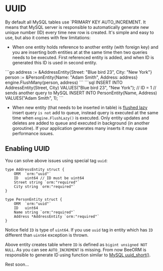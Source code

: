 # UUID

By default all MySQL tables use `PRIMARY KEY AUTO_INCREMENT. It means
that MySQL server is responsible to automatically generate new unique number (ID) 
every time new row is created. It's simple and easy to use, but also it comes with few
limitations:

 * When one entity holds reference to another entity (with foreign key) and you are inserting both entities at
at the same time then two queries needs to be executed. First referenced entity is added, and when ID is generated
this ID is used in second entity.

<code-group>
<code-block title="code">
```go
address := &AddressEntity{Street: "Blue bird 23", City: "New York"}
person := &PersonEntity{Name: "Adam Smith", Address: address}
engine.FlushMany(person, address)
```
</code-block>

<code-block title="queries">
```sql
INSERT INTO AddressEntity(Street, City) VALUES("Blue bird 23", "New York"); // ID = 1
// sends another query to MySQL
INSERT INTO PersonEntity(Name, Address) VALUES("Adam Smith", 1);
```
</code-block>
</code-group>

 * When new entity (that needs to be inserted in table) is [flushed lazy](/guide/lazy_crud.html#lazy-flush) 
insert query `is not` add to queue, instead query is executed at the same time when
`engine.FlushLazy()` is executed. Only entity updates and deletes are added to queue and
executed in background (in another goroutine). If your application generates many inserts
it may cause performance issues.

## Enabling UUID

You can solve above issues using special tag `uuid`:

```go{2,9}
type AddressEntity struct {
	ORM  `orm:"uuid"`
	ID   uint64 // ID must be uint64
	Street string `orm:"required"`
	City string `orm:"required"`
}

type PersonEntity struct {
	ORM  `orm:"uuid"`
	ID   uint64
	Name string `orm:"required"`
	Address *AddressEntity `orm:"required"`
}
```

Notice field `ID` is type of `uint64`. If you use `uuid` tag in entity which has
`ID` different than `uint64` exception is thrown.

Above entity creates table where `ID` is defined as `bigint unsigned NOT NULL`. 
As you can see `AUTO_INCREMENT` is missing. From now BeeORM is responsible to 
generate ID using function similar to [MySQL uuid_short()](https://dev.mysql.com/doc/refman/8.0/en/miscellaneous-functions.html#function_uuid-short).

Rest soon...